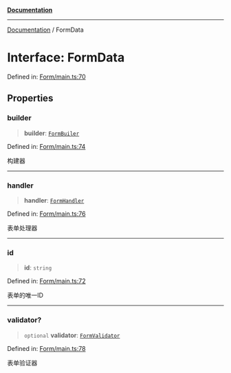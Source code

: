 [**Documentation**](../README.md)

***

[Documentation](../globals.md) / FormData

# Interface: FormData

Defined in: [Form/main.ts:70](https://github.com/XiaoYangx666/SAPI-Pro/blob/f4b3a55bd14c42fce5d687eca57d1987c433a912/src/SAPI-Pro/Form/main.ts#L70)

## Properties

### builder

> **builder**: [`FormBuiler`](FormBuiler.md)

Defined in: [Form/main.ts:74](https://github.com/XiaoYangx666/SAPI-Pro/blob/f4b3a55bd14c42fce5d687eca57d1987c433a912/src/SAPI-Pro/Form/main.ts#L74)

构建器

***

### handler

> **handler**: [`FormHandler`](FormHandler.md)

Defined in: [Form/main.ts:76](https://github.com/XiaoYangx666/SAPI-Pro/blob/f4b3a55bd14c42fce5d687eca57d1987c433a912/src/SAPI-Pro/Form/main.ts#L76)

表单处理器

***

### id

> **id**: `string`

Defined in: [Form/main.ts:72](https://github.com/XiaoYangx666/SAPI-Pro/blob/f4b3a55bd14c42fce5d687eca57d1987c433a912/src/SAPI-Pro/Form/main.ts#L72)

表单的唯一ID

***

### validator?

> `optional` **validator**: [`FormValidator`](FormValidator.md)

Defined in: [Form/main.ts:78](https://github.com/XiaoYangx666/SAPI-Pro/blob/f4b3a55bd14c42fce5d687eca57d1987c433a912/src/SAPI-Pro/Form/main.ts#L78)

表单验证器

